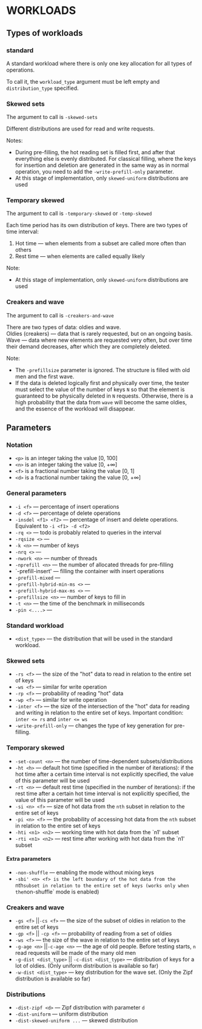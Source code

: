 # WORKLOADS

## Types of workloads

### standard 

A standard workload where there is only one key allocation for all types of operations. 

To call it, the `workload_type` argument must be left empty and `distribution_type` specified.

### Skewed sets

The argument to call is `-skewed-sets`

Different distributions are used for read and write requests.

Notes:
+ During pre-filling, the hot reading set is filled first, and after that everything else is evenly distributed.
For classical filling, where the keys for insertion and deletion are generated in the same way as in normal operation, you need to add the `-write-prefill-only` parameter. 
+ At this stage of implementation, only `skewed-uniform` distributions are used

[//]: # (When using skewed distributions, )
[//]: # (to control the intersection of "hot" data for read and write operations )

### Temporary skewed

The argument to call is `-temporary-skewed` or `-temp-skewed`

Each time period has its own distribution of keys. 
There are two types of time interval:
1. Hot time — when elements from a subset
are called more often than others
2. Rest time — when elements are called equally likely

Note:
+ At this stage of implementation, only `skewed-uniform` distributions are used

### Сreakers and wave

The argument to call is `-creakers-and-wave`

There are two types of data: oldies and wave.  
Oldies (creakers) — data that is rarely requested, but on an ongoing basis.  
Wave — data where new elements are requested very often,
but over time their demand decreases, after which they are completely deleted.

Note: 
+ The `-prefillsize` parameter is ignored. The structure is filled with old men and the first wave.
+ If the data is deleted logically first and physically over time,
the tester must select the value of the number of keys `N` so
that the element is guaranteed to be physically deleted in `N` requests.
Otherwise, there is a high probability that the data from `wave` will become the same oldies,
and the essence of the workload will disappear.

## Parameters

### Notation

+ `<p>` is an integer taking the value [0, 100]
+ `<n>` is an integer taking the value [0, +∞]
+ `<f>` is a fractional number taking the value [0, 1]
+ `<d>` is a fractional number taking the value [0, +∞]

[//]: # (+ `<p>` —)

[//]: # ($+\infty$+∞)


### General parameters 

+ `-i <f>` — percentage of insert operations
+ `-d <f>` — percentage of delete operations
+ `-insdel <f1> <f2>` — percentage of insert and delete operations. 
Equivalent to `-i <f1> -d <f2>` 
+ `-rq <>` — todo is probably related to queries in the interval
+ `-rqsize <>` —
+ `-k <n>` — number of keys 
+ `-nrq <>` —
+ `-nwork <n>` — number of threads
+ `-nprefill <n>` — the number of allocated threads for pre-filling 
+ `-prefill-insert' — filling the container with insert operations 
+ `-prefill-mixed` —
+ `-prefill-hybrid-min-ms <>` —
+ `-prefill-hybrid-max-ms <>` —
+ `-prefillsize <n>` — number of keys to fill in 
+ `-t <n>` — the time of the benchmark in milliseconds 
+ `-pin <....>` —

### Standard workload

+ `<dist_type>` — the distribution
that will be used in the standard workload.

  
### Skewed sets

+ `-rs <f>` — the size of the "hot" data to read in relation to the entire set of keys
+ `-ws <f>` — similar for write operation
+ `-rp <f>` — probability of reading "hot" data
+ `-wp <f>` — similar for write operation
+ `-inter <f>` — the size of the intersection of the "hot" data for reading and writing
in relation to the entire set of keys. Important condition: `inter <= rs` and `inter <= ws`
+ `-write-prefill-only` — changes the type of key generation for pre-filling.

### Temporary skewed

+ `-set-count <n>` — the number of time-dependent subsets/distributions
+ `-ht <h>` — default hot time (specified in the number of iterations):
if the hot time after a certain time interval is not explicitly specified,
the value of this parameter will be used
+ `-rt <n>` — default rest time (specified in the number of iterations):
if the rest time after a certain hot time interval is not explicitly specified,
the value of this parameter will be used
+ `-si <n> <f>` — size of hot data from the `nth` subset 
in relation to the entire set of keys
+ `-pi <n> <f>` — the probability of accessing hot data from the `nth` subset
in relation to the entire set of keys
+ `-hti <n1> <n2>` — working time with hot data from the `n1' subset
+ `-rti <n1> <n2>` — rest time after working with hot data from the `n1' subset

#### Extra parameters

+ `-non-shuffle` — enabling the mode without mixing keys
+ `-sbi' <n> <f> is the left boundary of the hot data from the `nth` subset
  in relation to the entire set of keys (works only when the `non-shuffle` mode is enabled)

### Creakers and wave

+ `-gs <f>` ||`-cs <f>` — the size of the subset of oldies
in relation to the entire set of keys
+ `-gp <f>` || `-cp <f>` — probability of reading from a set of oldies
+ `-ws <f>` — the size of the wave in relation to the entire set of keys
+ `-g-age <n>` ||`-c-age <n>` — the age of old people. 
Before testing starts, `n` read requests will be made 
of the many old men
+ `-g-dist <dist_type>` || `-c-dist <dist_type>` — distribution of keys
for a lot of oldies. 
(Only uniform distribution is available so far)
+ `-w-dist <dist_type>` — key distribution
for the wave set. (Only the Zipf distribution is available so far)

### Distributions

+ `-dist-zipf <d>` — Zipf distribution with parameter `d`
+ `-dist-uniform` — uniform distribution
+ `-dist-skewed-uniform ...` — skewed distribution
